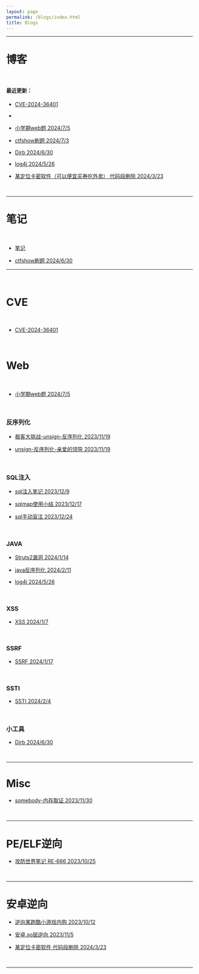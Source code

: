 ```yaml
---
layout: page
permalink: /blogs/index.html
title: Blogs
---
```


***

# 博客

<br>

#### 最近更新：

* [CVE-2024-36401](https://54huarui.github.io/blogs/geo)
* 

* [小学期web题 2024/7/5](https://54huarui.github.io/blogs/xxqweb)


* [ctfshow刷题 2024/7/3](https://54huarui.github.io/blogs/ctfshows)


* [Dirb 2024/6/30](https://54huarui.github.io/blogs/dirb扫)


* [log4j 2024/5/26](https://54huarui.github.io/blogs/log4j)

- [某定位卡密软件（可以便宜买券吃外卖） 代码段删除 2024/3/23 ](https://54huarui.github.io/blogs/anduni)





<br>

******
# 笔记


<br>


-  [笔记](https://54huarui.github.io/blogs/biji)

* [ctfshow刷题 2024/6/30](https://54huarui.github.io/blogs/ctfshows)

******

<br>

# CVE

<br>

* [CVE-2024-36401](https://54huarui.github.io/blogs/geo)

<br>


# Web

<br>

* [小学期web题 2024/7/5](https://54huarui.github.io/blogs/xxqweb)


<br>

### 反序列化

- [极客大挑战-unsign-反序列化 2023/11/19](https://54huarui.github.io/blogs/unis)

- [unsign-反序列化-亲爱的领导 2023/11/19](https://54huarui.github.io/blogs/unis2)

<br>

### SQL注入

- [sql注入笔记 2023/12/9](https://54huarui.github.io/blogs/sql1)

- [sqlmap使用小结 2023/12/17](https://54huarui.github.io/blogs/sql2)

- [sql手动盲注 2023/12/24](https://54huarui.github.io/blogs/sql3)

<br>

### JAVA

- [Struts2漏洞 2024/1/14](https://54huarui.github.io/blogs/java)

- [java反序列化 2024/2/11](https://54huarui.github.io/blogs/javax)

- [log4j 2024/5/26](https://54huarui.github.io/blogs/log4j)

<br>

### XSS

- [XSS 2024/1/7](https://54huarui.github.io/blogs/xss)

<br>

### SSRF

* [SSRF 2024/1/17](https://54huarui.github.io/blogs/SSRF)

<br>

### SSTI

* [SSTI 2024/2/4](https://54huarui.github.io/blogs/SSTI)

<br>

### 小工具

* [Dirb 2024/6/30](https://54huarui.github.io/blogs/dirb扫)

<br>

*********

# Misc
    
- [somebody-内存取证 2023/11/30](https://54huarui.github.io/blogs/somebody)
    
    
<br>

***

# PE/ELF逆向
    
- [攻防世界笔记 RE-666 2023/10/25 ](https://54huarui.github.io/blogs/RE-666)
    
    
<br>

******

# 安卓逆向
    
    
- [逆向某跑酷小游戏内购 2023/10/12 ](https://54huarui.github.io/blogs/paoku)
    
- [安卓.so层逆向 2023/11/5 ](https://54huarui.github.io/blogs/so)

- [某定位卡密软件 代码段删除 2024/3/23 ](https://54huarui.github.io/blogs/anduni)

<br>

******